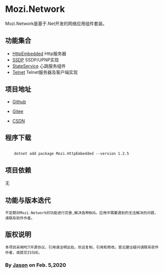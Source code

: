 # Mozi.Network

Mozi.Network是基于.Net开发的网络应用组件套装。

## 功能集合
- [HttpEmbedded][httpembedded] Http服务器
- [SSDP][ssdp] SSDP/UPNP实现
- [StateService][stateservice] 心跳服务组件
- [Telnet][telnet] Telnet服务器及客户端实现


## 项目地址

- [Github][github]

- [Gitee][gitee]

- [CSDN][codechina]

## 程序下载

~~~shell

	dotnet add package Mozi.HttpEmbedded --version 1.2.5

~~~
## 项目依赖  

无

## 功能与版本迭代
	不定期对Mozi.Network的功能进行完善,解决各种BUG。应用中需要遇到的无法解决的问题，请联系软件作者。

## 版权说明
	本项目采用MIT开源协议，引用请注明出处。欢迎复制，引用和修改。意见建议疑问请联系软件作者，或提交ISSUE。


### By [Jason][1] on Feb. 5,2020

[1]:mailto:brotherqian@163.com
[gitee]:https://gitee.com/myui_admin/mozi.git
[github]:https://github.com/MoziCoder/Mozi.HttpEmbedded.git
[codechina]:https://codechina.csdn.net/mozi/mozi.httpembedded.git
[httpembedded]:./Mozi.HttpEmbedded
[ssdp]:./Mozi.SSDP
[stateservice]:./Mozi.StateService
[telnet]:./Mozi.Telnet